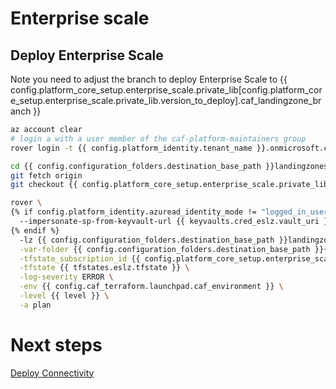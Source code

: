 # Enterprise scale

## Deploy Enterprise Scale

Note you need to adjust the branch to deploy Enterprise Scale to {{ config.platform_core_setup.enterprise_scale.private_lib[config.platform_core_setup.enterprise_scale.private_lib.version_to_deploy].caf_landingzone_branch }}

```bash
az account clear
# login a with a user member of the caf-platform-maintainers group
rover login -t {{ config.platform_identity.tenant_name }}.onmicrosoft.com

cd {{ config.configuration_folders.destination_base_path }}landingzones
git fetch origin
git checkout {{ config.platform_core_setup.enterprise_scale.private_lib[config.platform_core_setup.enterprise_scale.private_lib.version_to_deploy].caf_landingzone_branch }}

rover \
{% if config.platform_identity.azuread_identity_mode != "logged_in_user" %}
  --impersonate-sp-from-keyvault-url {{ keyvaults.cred_eslz.vault_uri }} \
{% endif %}
  -lz {{ config.configuration_folders.destination_base_path }}landingzones/caf_solution/add-ons/caf_eslz \
  -var-folder {{ config.configuration_folders.destination_base_path }}{{ config.configuration_folders.destination_relative_path }}/{{ level }}/{{ base_folder }} \
  -tfstate_subscription_id {{ config.platform_core_setup.enterprise_scale.primary_subscription_details.subscription_id }} \
  -tfstate {{ tfstates.eslz.tfstate }} \
  -log-severity ERROR \
  -env {{ config.caf_terraform.launchpad.caf_environment }} \
  -level {{ level }} \
  -a plan

```

# Next steps

 [Deploy Connectivity](../../level2/connectivity/readme.md)
 